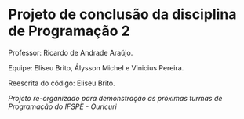 # Projeto de conclusão da disciplina de Programação 2

Professor: Ricardo de Andrade Araújo.

Equipe: Eliseu Brito, Álysson Michel e Vinicius Pereira.

Reescrita do código: Eliseu Brito.

*Projeto re-organizado para demonstração as próximas turmas de Programação do IFSPE - Ouricuri*
